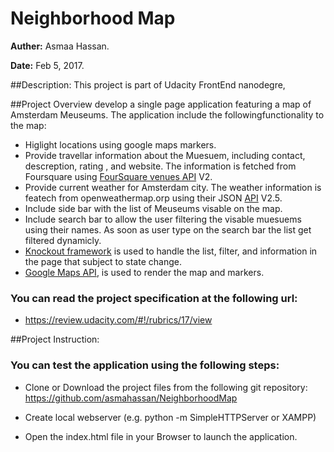 # Neighborhood Map

**Auther:** Asmaa Hassan.

**Date:** Feb 5, 2017.

##Description:
This project is part of Udacity FrontEnd nanodegre, 


##Project Overview
develop a single page application featuring a map of Amsterdam Meuseums. The application include the followingfunctionality to the map:
- Higlight locations using google maps markers.
- Provide travellar information about the Muesuem, including contact, descreption, rating , and website. The information is fetched from Foursquare using <a href="https://developer.foursquare.com/overview/venues.html">FourSquare venues API</a> V2.
- Provide current weather for Amsterdam city. The weather information is featech from openweathermap.orp using their JSON <a href="https://openweathermap.org/api">API</a> V2.5.
- Include side bar with the list of Meuseums visable on the map.
- Include search bar to allow the user filtering the visable muesuems using their names. As soon as user type on the search bar the list get filtered dynamicly.
- <a href="http://knockoutjs.com">Knockout framework</a> is used to handle the list, filter, and information in the page that subject to state change.
- <a href="https://developers.google.com/maps/">Google Maps API</a>, is used to render the map and markers.


### You can read the project specification at the following url:
- https://review.udacity.com/#!/rubrics/17/view


##Project Instruction:

### You can test the application using the following steps:
- Clone or Download the project files from the following git repository:
https://github.com/asmahassan/NeighborhoodMap

- Create local webserver (e.g. python -m SimpleHTTPServer or XAMPP)

- Open the index.html file in your Browser to launch the application.

